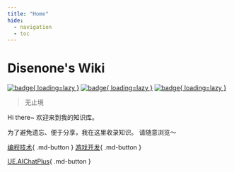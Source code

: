 ```yaml
---
title: "Home"
hide:
  - navigation
  - toc
---
```


<!-- no translate -->

# Disenone's Wiki

[![badge](https://github.com/disenone/wiki_blog/actions/workflows/Build.yml/badge.svg?label=Build&style=flat-square){ loading=lazy }](https://github.com/disenone/wiki_blog/actions)
[![badge](https://img.shields.io/github/last-commit/disenone/wiki_blog?color=FCD734&label=Last%20commit&style=flat-square){ loading=lazy }](https://github.com/disenone/wiki_blog/commits/main)
[![badge](https://img.shields.io/badge/Contact%20%26%20Subscribe-me-34ABE0?&style=flat-square){ loading=lazy }](contact-and-subscribe)

> 无止境

Hi there~ 欢迎来到我的知识库。

为了避免遗忘、便于分享，我在这里收录知识。
请随意浏览～

[编程技术](cpp-C和Cpp的命令行参数处理总结.md){ .md-button }
[游戏开发](game-游戏AOI算法解析和性能实测.md){ .md-button }

[UE.AIChatPlus](ue-插件-AIChatPlus.md){ .md-button }
